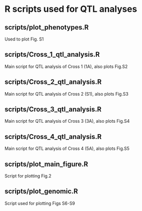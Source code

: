 # R scripts used for QTL analyses

## scripts/plot_phenotypes.R
Used to plot Fig. S1
## scripts/Cross_1_qtl_analysis.R
Main script for QTL analysis of Cross 1 (1A), also plots Fig.S2
## scripts/Cross_2_qtl_analysis.R
Main script for QTL analysis of Cross 2 (S1), also plots Fig.S3
## scripts/Cross_3_qtl_analysis.R
Main script for QTL analysis of Cross 3 (3A), also plots Fig.S4
## scripts/Cross_4_qtl_analysis.R
Main script for QTL analysis of Cross 4 (5A), also plots Fig.S5
## scripts/plot_main_figure.R
Script for plotting Fig.2
## scripts/plot_genomic.R
Script used for plotting Figs S6-S9
